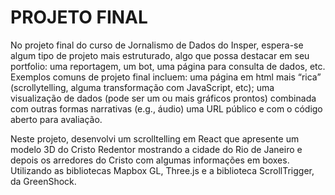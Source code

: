 # PROJETO FINAL
No projeto final do curso de Jornalismo de Dados do Insper, espera-se algum tipo de projeto mais estruturado, algo que possa destacar em seu portfolio: uma reportagem, um bot, uma página para consulta de dados, etc. Exemplos comuns de projeto final incluem: 
uma página em html mais “rica” (scrollytelling, alguma transformação com JavaScript, etc); uma visualização de dados (pode ser um ou mais gráficos prontos) combinada com outras formas narrativas (e.g., áudio)
uma URL público e com o código aberto para avaliação.  

Neste projeto, desenvolvi um scrolltelling em React que apresente um modelo 3D do Cristo Redentor mostrando a cidade do Rio de Janeiro e depois os arredores do Cristo com algumas informações em boxes.
Utilizando as bibliotecas Mapbox GL, Three.js e a biblioteca ScrollTrigger, da GreenShock. 
